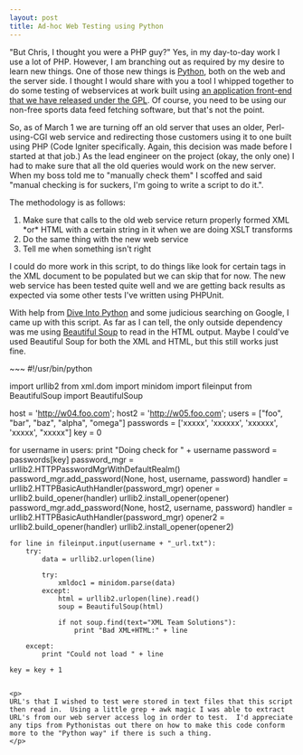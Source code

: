 ```yaml
--- 
layout: post
title: Ad-hoc Web Testing using Python
---
```

<p>
"But Chris, I thought you were a PHP guy?"  Yes, in my day-to-day work I use a lot of PHP.  However, I am branching out as required by my desire to learn new things.  One of those new things is <a href="http://www.python.org">Python</a>, both on the web and the server side.  I thought I would share with you a tool I whipped together to do some testing of webservices at work built using <a href="http://www.sportsdb.org/sd/sportscaster">an application front-end that we have released under the GPL</a>.  Of course, you need to be using our non-free sports data feed fetching software, but that's not the point.
</p>
<p>
So, as of March 1 we are turning off an old server that uses an older, Perl-using-CGI web service and redirecting those customers using it to one built using PHP (Code Igniter specifically.  Again, this decision was made before I started at that job.)  As the lead engineer on the project (okay, the only one) I had to make sure that all the old queries would work on the new server.  When my boss told me to "manually check them" I scoffed and said "manual checking is for suckers, I'm going to write a script to do it.".
</p>
<p>
The methodology is as follows:
<ol>
<li>Make sure that calls to the old web service return properly formed XML *or* HTML with a certain string  in it when we are doing XSLT transforms</li>
<li>Do the same thing with the new web service</li>
<li>Tell me when something isn't right</li>
</ol>
</p>
<p>
I could do more work in this script, to do things like look for certain tags in the XML document to be populated but we can skip that for now.  The new web service has been tested quite well and we are getting back results as expected via some other tests I've written using PHPUnit.</p>
<p>
With help from <a href="http://diveintopython.org/">Dive Into Python</a> and some judicious searching on Google, I came up with this script.  As far as I can tell, the only outside dependency was me using <a href="http://www.crummy.com/software/BeautifulSoup/">Beautiful Soup</a> to read in the HTML output.  Maybe I could've used Beautiful Soup for both the XML and HTML, but this still works just fine.
</p>
~~~
#!/usr/bin/python 

import urllib2
from xml.dom import minidom
import fileinput
from BeautifulSoup import BeautifulSoup

host = 'http://w04.foo.com';
host2 = 'http://w05.foo.com';
users = ["foo", "bar", "baz", "alpha", "omega"] 
passwords = ['xxxxx', 'xxxxxx', 'xxxxxx', 'xxxxx', "xxxxx"]
key = 0

for username in users:
    print "Doing check for " + username
    password = passwords[key]
    password_mgr = urllib2.HTTPPasswordMgrWithDefaultRealm()
    password_mgr.add_password(None, host, username, password)
    handler = urllib2.HTTPBasicAuthHandler(password_mgr)
    opener = urllib2.build_opener(handler)
    urllib2.install_opener(opener)
    password_mgr.add_password(None, host2, username, password)
    handler = urllib2.HTTPBasicAuthHandler(password_mgr)
    opener2 = urllib2.build_opener(handler)
    urllib2.install_opener(opener2)

    for line in fileinput.input(username + "_url.txt"):
        try:
            data = urllib2.urlopen(line)
            
            try:
                xmldoc1 = minidom.parse(data)
            except:
                html = urllib2.urlopen(line).read()
                soup = BeautifulSoup(html)

                if not soup.find(text="XML Team Solutions"):
                    print "Bad XML+HTML:" + line
        
        except:
            print "Could not load " + line

    key = key + 1
~~~

<p>
URL's that I wished to test were stored in text files that this script then read in.  Using a little grep + awk magic I was able to extract URL's from our web server access log in order to test.  I'd appreciate any tips from Pythonistas out there on how to make this code conform more to the "Python way" if there is such a thing.
</p>
